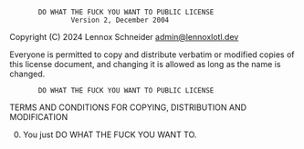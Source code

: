            DO WHAT THE FUCK YOU WANT TO PUBLIC LICENSE
                   Version 2, December 2004
 
Copyright (C) 2024 Lennox Schneider <admin@lennoxlotl.dev>

Everyone is permitted to copy and distribute verbatim or modified
copies of this license document, and changing it is allowed as long
as the name is changed.
 
           DO WHAT THE FUCK YOU WANT TO PUBLIC LICENSE
  TERMS AND CONDITIONS FOR COPYING, DISTRIBUTION AND MODIFICATION

 0. You just DO WHAT THE FUCK YOU WANT TO.
